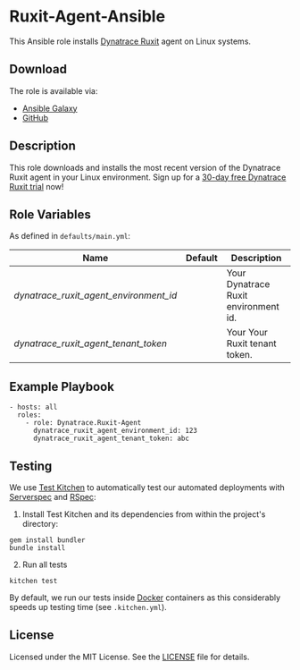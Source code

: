 # Ruxit-Agent-Ansible

This Ansible role installs [Dynatrace Ruxit](http://www.dynatrace.com/en/ruxit/) agent on Linux systems.

## Download

The role is available via:

- [Ansible Galaxy](https://galaxy.ansible.com/Dynatrace/Ruxit-Agent)
- [GitHub](https://github.com/dynatrace-innovationlab/Ruxit-Agent-Ansible)

## Description

This role downloads and installs the most recent version of the Dynatrace Ruxit agent in your Linux environment. Sign up for a [30-day free Dynatrace Ruxit trial](http://www.dynatrace.com/en/ruxit/try-now/) now!

## Role Variables

As defined in ```defaults/main.yml```:

| Name                                   | Default | Description
|----------------------------------------|---------|------------
| *dynatrace_ruxit_agent_environment_id* |         | Your Dynatrace Ruxit environment id.
| *dynatrace_ruxit_agent_tenant_token*   |         | Your Your Ruxit tenant token.

## Example Playbook

```
- hosts: all
  roles:
    - role: Dynatrace.Ruxit-Agent
      dynatrace_ruxit_agent_environment_id: 123
      dynatrace_ruxit_agent_tenant_token: abc
```

## Testing

We use [Test Kitchen](http://kitchen.ci) to automatically test our automated deployments with [Serverspec](http://serverspec.org) and [RSpec](http://rspec.info/):

1) Install Test Kitchen and its dependencies from within the project's directory:

```
gem install bundler
bundle install
```

2) Run all tests

```
kitchen test
```

By default, we run our tests inside [Docker](https://www.docker.com/) containers as this considerably speeds up testing time (see `.kitchen.yml`).

## License

Licensed under the MIT License. See the [LICENSE](https://github.com/dynatrace-innovationlab/Ruxit-Agent-Ansible/blob/master/LICENSE) file for details.